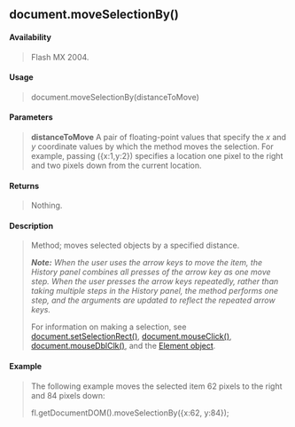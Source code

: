 ## document.moveSelectionBy()

#### Availability

> Flash MX 2004.

#### Usage

> document.moveSelectionBy(distanceToMove)

#### Parameters

> **distanceToMove** A pair of floating-point values that specify the *x* and *y* coordinate values by which the method moves the selection. For example, passing ({x:1,y:2}) specifies a location one pixel to the right and two pixels down from the current location.

#### Returns

> Nothing.

#### Description

> Method; moves selected objects by a specified distance.
>
> ***Note:** When the user uses the arrow keys to move the item, the History panel combines all presses of the arrow key as one move step. When the user presses the arrow keys repeatedly, rather than taking multiple steps in the History panel, the method performs one step, and the arguments are updated to reflect the repeated arrow keys.*
>
> For information on making a selection, see [document.setSelectionRect()](#_bookmark305), [document.mouseClick()](#_bookmark238), [document.mouseDblClk()](#_bookmark239), and the [Element object](#_bookmark374).

#### Example

> The following example moves the selected item 62 pixels to the right and 84 pixels down:
>
> fl.getDocumentDOM().moveSelectionBy({x:62, y:84});
